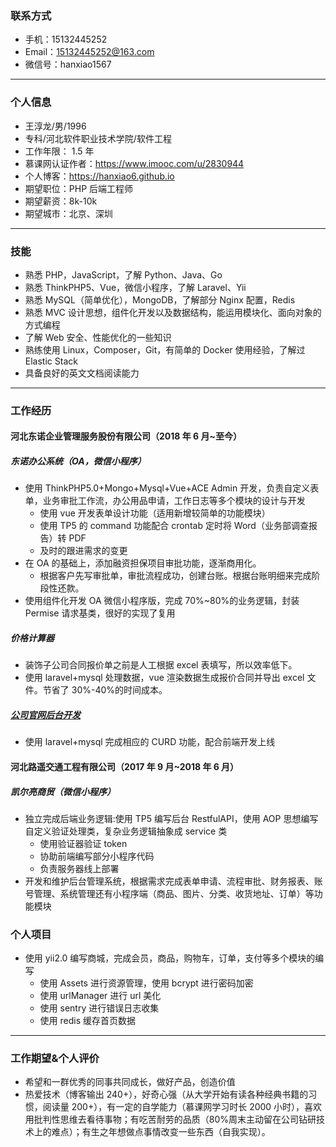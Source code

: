 ### 联系方式

-   手机：15132445252
-   Email：15132445252@163.com
-   微信号：hanxiao1567

---

### 个人信息

-   王淳龙/男/1996
-   专科/河北软件职业技术学院/软件工程
-   工作年限： 1.5 年
-   慕课网认证作者：https://www.imooc.com/u/2830944
-   个人博客：https://hanxiao6.github.io
-   期望职位：PHP 后端工程师
-   期望薪资：8k-10k
-   期望城市：北京、深圳

---

### 技能

-   熟悉 PHP，JavaScript，了解 Python、Java、Go
-   熟悉 ThinkPHP5、Vue，微信小程序，了解 Laravel、Yii
-   熟悉 MySQL（简单优化），MongoDB，了解部分 Nginx 配置，Redis
-   熟悉 MVC 设计思想，组件化开发以及数据结构，能运用模块化、面向对象的方式编程
-   了解 Web 安全、性能优化的一些知识
-   熟练使用 Linux，Composer，Git，有简单的 Docker 使用经验，了解过 Elastic Stack
-   具备良好的英文文档阅读能力

---

### 工作经历

#### 河北东诺企业管理服务股份有限公司（2018 年 6 月~至今）

##### 东诺办公系统（OA，微信小程序）

-   使用 ThinkPHP5.0+Mongo+Mysql+Vue+ACE Admin 开发，负责自定义表单，业务审批工作流，办公用品申请，工作日志等多个模块的设计与开发
    -   使用 vue 开发表单设计功能（适用新增较简单的功能模块）
    -   使用 TP5 的 command 功能配合 crontab 定时将 Word（业务部调查报告）转 PDF
    -   及时的跟进需求的变更
-   在 OA 的基础上，添加融资担保项目审批功能，逐渐商用化。
    -   根据客户先写审批单，审批流程成功，创建台账。根据台账明细来完成阶段性还款。
-   使用组件化开发 OA 微信小程序版，完成 70%~80%的业务逻辑，封装 Permise 请求基类，很好的实现了复用

##### 价格计算器

-   装饰子公司合同报价单之前是人工根据 excel 表填写，所以效率低下。
-   使用 laravel+mysql 处理数据，vue 渲染数据生成报价合同并导出 excel 文件。节省了 30%-40%的时间成本。

##### [公司官网后台开发](http://www.hbdngf.com/)

-   使用 laravel+mysql 完成相应的 CURD 功能，配合前端开发上线

#### 河北路遥交通工程有限公司（2017 年 9 月~2018 年 6 月）

##### 凯尔亮商贸（微信小程序）

-   独立完成后端业务逻辑:使用 TP5 编写后台 RestfulAPI，使用 AOP 思想编写自定义验证处理类，复杂业务逻辑抽象成 service 类
    -   使用验证器验证 token
    -   协助前端编写部分小程序代码
    -   负责服务器线上部署
-   开发和维护后台管理系统，根据需求完成表单申请、流程审批、财务报表、账号管理、系统管理还有小程序端（商品、图片、分类、收货地址、订单）等功能模块

### 个人项目

-   使用 yii2.0 编写商城，完成会员，商品，购物车，订单，支付等多个模块的编写
    -   使用 Assets 进行资源管理，使用 bcrypt 进行密码加密
    -   使用 urlManager 进行 url 美化
    -   使用 sentry 进行错误日志收集
    -   使用 redis 缓存首页数据

---

### 工作期望&个人评价

-   希望和一群优秀的同事共同成长，做好产品，创造价值
-   热爱技术（博客输出 240+），好奇心强（从大学开始有读各种经典书籍的习惯，阅读量 200+），有一定的自学能力（慕课网学习时长 2000 小时），喜欢用批判性思维去看待事物；有吃苦耐劳的品质（80%周末主动留在公司钻研技术上的难点）；有生之年想做点事情改变一些东西（自我实现）。
